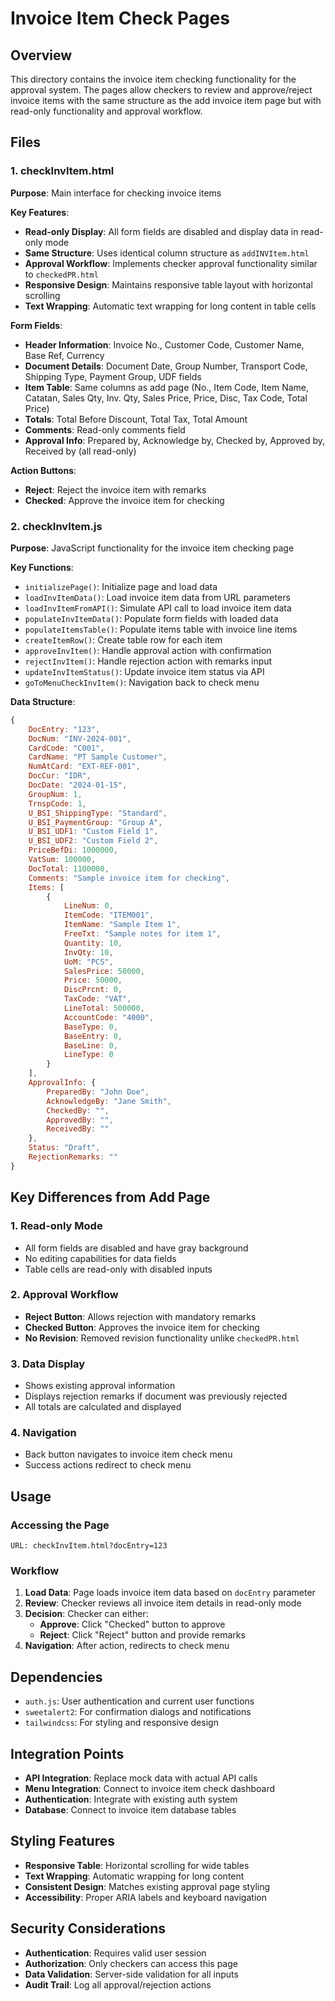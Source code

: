 # Invoice Item Check Pages

## Overview
This directory contains the invoice item checking functionality for the approval system. The pages allow checkers to review and approve/reject invoice items with the same structure as the add invoice item page but with read-only functionality and approval workflow.

## Files

### 1. checkInvItem.html
**Purpose**: Main interface for checking invoice items

**Key Features**:
- **Read-only Display**: All form fields are disabled and display data in read-only mode
- **Same Structure**: Uses identical column structure as `addINVItem.html`
- **Approval Workflow**: Implements checker approval functionality similar to `checkedPR.html`
- **Responsive Design**: Maintains responsive table layout with horizontal scrolling
- **Text Wrapping**: Automatic text wrapping for long content in table cells

**Form Fields**:
- **Header Information**: Invoice No., Customer Code, Customer Name, Base Ref, Currency
- **Document Details**: Document Date, Group Number, Transport Code, Shipping Type, Payment Group, UDF fields
- **Item Table**: Same columns as add page (No., Item Code, Item Name, Catatan, Sales Qty, Inv. Qty, Sales Price, Price, Disc, Tax Code, Total Price)
- **Totals**: Total Before Discount, Total Tax, Total Amount
- **Comments**: Read-only comments field
- **Approval Info**: Prepared by, Acknowledge by, Checked by, Approved by, Received by (all read-only)

**Action Buttons**:
- **Reject**: Reject the invoice item with remarks
- **Checked**: Approve the invoice item for checking

### 2. checkInvItem.js
**Purpose**: JavaScript functionality for the invoice item checking page

**Key Functions**:
- `initializePage()`: Initialize page and load data
- `loadInvItemData()`: Load invoice item data from URL parameters
- `loadInvItemFromAPI()`: Simulate API call to load invoice item data
- `populateInvItemData()`: Populate form fields with loaded data
- `populateItemsTable()`: Populate items table with invoice line items
- `createItemRow()`: Create table row for each item
- `approveInvItem()`: Handle approval action with confirmation
- `rejectInvItem()`: Handle rejection action with remarks input
- `updateInvItemStatus()`: Update invoice item status via API
- `goToMenuCheckInvItem()`: Navigation back to check menu

**Data Structure**:
```javascript
{
    DocEntry: "123",
    DocNum: "INV-2024-001",
    CardCode: "C001",
    CardName: "PT Sample Customer",
    NumAtCard: "EXT-REF-001",
    DocCur: "IDR",
    DocDate: "2024-01-15",
    GroupNum: 1,
    TrnspCode: 1,
    U_BSI_ShippingType: "Standard",
    U_BSI_PaymentGroup: "Group A",
    U_BSI_UDF1: "Custom Field 1",
    U_BSI_UDF2: "Custom Field 2",
    PriceBefDi: 1000000,
    VatSum: 100000,
    DocTotal: 1100000,
    Comments: "Sample invoice item for checking",
    Items: [
        {
            LineNum: 0,
            ItemCode: "ITEM001",
            ItemName: "Sample Item 1",
            FreeTxt: "Sample notes for item 1",
            Quantity: 10,
            InvQty: 10,
            UoM: "PCS",
            SalesPrice: 50000,
            Price: 50000,
            DiscPrcnt: 0,
            TaxCode: "VAT",
            LineTotal: 500000,
            AccountCode: "4000",
            BaseType: 0,
            BaseEntry: 0,
            BaseLine: 0,
            LineType: 0
        }
    ],
    ApprovalInfo: {
        PreparedBy: "John Doe",
        AcknowledgeBy: "Jane Smith",
        CheckedBy: "",
        ApprovedBy: "",
        ReceivedBy: ""
    },
    Status: "Draft",
    RejectionRemarks: ""
}
```

## Key Differences from Add Page

### 1. Read-only Mode
- All form fields are disabled and have gray background
- No editing capabilities for data fields
- Table cells are read-only with disabled inputs

### 2. Approval Workflow
- **Reject Button**: Allows rejection with mandatory remarks
- **Checked Button**: Approves the invoice item for checking
- **No Revision**: Removed revision functionality unlike `checkedPR.html`

### 3. Data Display
- Shows existing approval information
- Displays rejection remarks if document was previously rejected
- All totals are calculated and displayed

### 4. Navigation
- Back button navigates to invoice item check menu
- Success actions redirect to check menu

## Usage

### Accessing the Page
```
URL: checkInvItem.html?docEntry=123
```

### Workflow
1. **Load Data**: Page loads invoice item data based on `docEntry` parameter
2. **Review**: Checker reviews all invoice item details in read-only mode
3. **Decision**: Checker can either:
   - **Approve**: Click "Checked" button to approve
   - **Reject**: Click "Reject" button and provide remarks
4. **Navigation**: After action, redirects to check menu

## Dependencies
- `auth.js`: User authentication and current user functions
- `sweetalert2`: For confirmation dialogs and notifications
- `tailwindcss`: For styling and responsive design

## Integration Points
- **API Integration**: Replace mock data with actual API calls
- **Menu Integration**: Connect to invoice item check dashboard
- **Authentication**: Integrate with existing auth system
- **Database**: Connect to invoice item database tables

## Styling Features
- **Responsive Table**: Horizontal scrolling for wide tables
- **Text Wrapping**: Automatic wrapping for long content
- **Consistent Design**: Matches existing approval page styling
- **Accessibility**: Proper ARIA labels and keyboard navigation

## Security Considerations
- **Authentication**: Requires valid user session
- **Authorization**: Only checkers can access this page
- **Data Validation**: Server-side validation for all inputs
- **Audit Trail**: Log all approval/rejection actions 